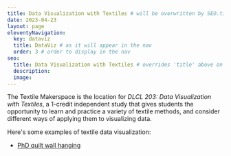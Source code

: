 ```yaml
---
title: Data Visualization with Textiles # will be overwritten by SEO.title below
date: 2023-04-23
layout: page
eleventyNavigation:
  key: dataviz
  title: DataViz # as it will appear in the nav
  order: 3 # order to display in the nav
seo:
  title: Data Visualization with Textiles # overrides 'title' above on both Page and META
  description:
  image:
---
```


The Textile Makerspace is the location for *DLCL 203: Data Visualization with Textiles*, a 1-credit independent study that gives students the opportunity to learn and practice a variety of textile methods, and consider different ways of applying them to visualizing data.

Here's some examples of textile data visualization:

* [PhD quilt wall hanging](/phdquilt)